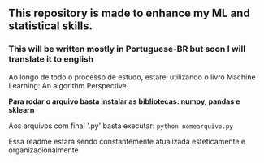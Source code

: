## This repository is made to enhance my ML and statistical skills.
### This will be written mostly in Portuguese-BR but soon I will translate it to english

Ao longo de todo o processo de estudo, estarei utilizando o livro Machine Learning: An algorithm Perspective. 

**Para rodar o arquivo basta instalar as bibliotecas: numpy, pandas e sklearn**

Aos arquivos com final '.py' basta executar: ```python nomearquivo.py```

Essa readme estará sendo constantemente atualizada esteticamente e organizacionalmente